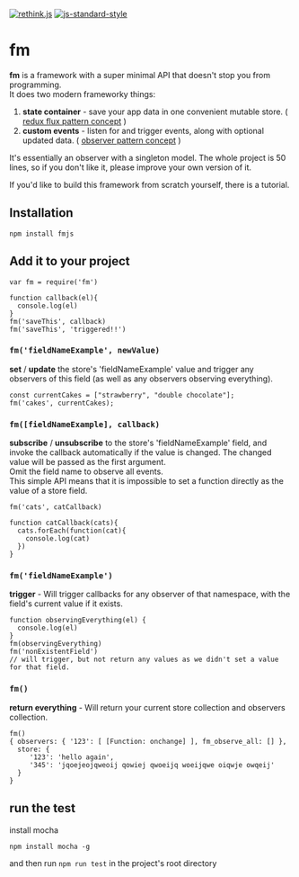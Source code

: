 [![rethink.js](https://img.shields.io/badge/rethink-js-yellow.svg)](https://github.com/rethinkjs/manifest)
[![js-standard-style](https://img.shields.io/badge/code%20style-standard-brightgreen.svg)](http://standardjs.com/)

# fm

__fm__ is a framework with a super minimal API that doesn't stop you from programming.<br>
It does two modern frameworky things:
1. __state container__ - save your app data in one convenient mutable store. ( [redux flux pattern concept](http://redux.js.org/) )
2. __custom events__ - listen for and trigger events, along with optional updated data. ( [observer pattern concept](https://addyosmani.com/resources/essentialjsdesignpatterns/book/#observerpatternjavascript) )

It's essentially an observer with a singleton model.
The whole project is 50 lines, so if you don't like it, please improve your own version of it.

If you'd like to build this framework from scratch yourself, there is a tutorial.
<!--
This was made as part of a tutorial exploring how to build a framework, the point of which is that we should learn to code first and not rely on frameworks as much - let's be programmers, not 'angular people' or 'react people'. __Read it here:__ [Build your own javascript framework!](http://system-art.io/fm)
-->

## Installation

```
npm install fmjs
```
## Add it to your project
```
var fm = require('fm')

function callback(el){
  console.log(el)
}
fm('saveThis', callback)
fm('saveThis', 'triggered!!')
```


### `fm('fieldNameExample', newValue)`

__set__ / __update__ the store's 'fieldNameExample' value and trigger any observers of this field (as well as any observers observing everything).
  ```
const currentCakes = ["strawberry", "double chocolate"];
fm('cakes', currentCakes);
  ```
### `fm([fieldNameExample], callback)`

__subscribe__ / __unsubscribe__ to the store's 'fieldNameExample' field, and invoke the callback automatically if the value is changed. The changed value will be passed as the first argument.<br>
Omit the field name to observe all events.<br>
This simple API means that it is impossible to set a function directly as the value of a store field.
```
fm('cats', catCallback)

function catCallback(cats){
  cats.forEach(function(cat){
    console.log(cat)
  })
}
```

### `fm('fieldNameExample')`
__trigger__ - Will trigger callbacks for any observer of that namespace, with the field's current value if it exists.
```
function observingEverything(el) {
  console.log(el)
}
fm(observingEverything)
fm('nonExistentField')
// will trigger, but not return any values as we didn't set a value for that field.
```

### `fm()`

__return everything__ - Will return your current store collection and observers collection.
```
fm()
{ observers: { '123': [ [Function: onchange] ], fm_observe_all: [] },
  store: {
     '123': 'hello again',
     '345': 'jqoejeojqweoij qowiej qwoeijq woeijqwe oiqwje owqeij'
  }
}
```

## run the test
install mocha
```
npm install mocha -g
```
and then run `npm run test` in the project's root directory
